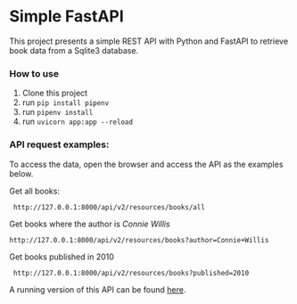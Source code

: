 # Simple FastAPI

This project presents a simple REST API with Python and FastAPI to retrieve book data from a Sqlite3 database.

### How to use

1. Clone this project
2. run ```pip install pipenv```
3. run ```pipenv install```
4. run ```uvicorn app:app --reload```

### API request examples:
To access the data, open the browser and access the API as the examples below.

Get all books:

``` http://127.0.0.1:8000/api/v2/resources/books/all```

Get books where the author is *Connie Willis*

```http://127.0.0.1:8000/api/v2/resources/books?author=Connie+Willis```

Get books published in 2010

``` http://127.0.0.1:8000/api/v2/resources/books?published=2010```

A running version of this API can be found [here](https://simplefastapi-cpatrickalves.herokuapp.com/).
